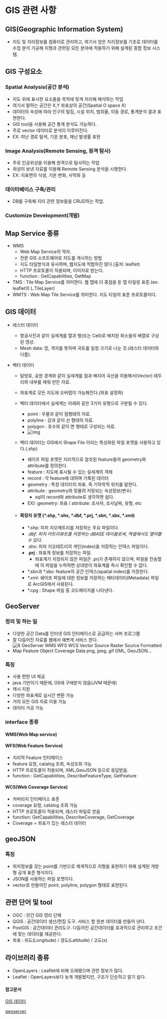 # GIS 관련 사항

## GIS(Geographic Information System)

- 지도 및 지리정보를 컴퓨터로 관리하고, 여기서 얻은 지리정보를 기초로 데이터를 수집 분석 가공해 지형과 관련된 모든 분야에 적용하기 위해 설계된 종합 정보 시스템.

## GIS 구성요소

### Spatial Analysis(공간 분석)

- 지도 위에 표시한 요소들을 목적에 맞게 처리해 해석하는 작업
- 여기서 말하는 공간은 X,Y 좌표상의 공간(Spatial O space X)
- 데이터의 속성에 따라 인구의 밀집, 시설 위치, 범죄율, 이동 경로, 통계분석 결과 표현한다.
- GIS tool을 사용해 공간 통계 분석도 가능하다.
- 주로 vector 데이터로 분석이 이루어진다.
- EX: 피난 경로 탐색, 기온 분포, 재난 발생률 표현

### Image Analysis(Remote Sensing, 원격 탐사)

- 주로 인공위성을 이용해 원격으로 탐사하는 작업
- 위성이 보낸 자료를 이용해 Remote Sensing 분석을 시행한다.
- EX: 지표면의 식생, 기온 변화, 사막화 등

### 데이터베이스 구축/관리

- DB를 구축해 지리 관련 정보들을 CRUD하는 작업.

### Customize Development(개발)

## Map Service 종류

- WMS
  - Web Map Service의 약자.
  - 전문 GIS 소프트웨어로 지도를 게시하는 방법
  - 지도 타일방식과 유사하며, 웹지도에 적합하진 않다.(출처: leaflet)
  - HTTP 프로토콜이 적용되며, 이미지로 받는다.
  - function : GetCapabilities, GetMap
- TMS : Tile Map Service를 의미한다. 웹 맵에 더 중점을 둔 맵 타일링 표준.(ex: leaflet의 L.TileLayer)
- WMTS : Web Map Tile Service를 의미한다. 지도 타일의 표준 프로토콜이다.

## GIS 데이터

- 레스터 데이터 

  - 항공사진과 같이 실세계를 열과 행(또는 Cell)로 배치된 화소들의 배열로 구성된 영상.
  - Mesh data: 망, 격자를 뜻하며 국토를 일정 크기로 나눈 것.(레스터 데이터와 다름).

- 벡터 데이터

  -  탐방로, 공원 경계와 같이 실세계를 점과 배지어 곡선을 이용해서(Vector) 테두리와 내부를 채워 만든 자료.

  - 좌표계로 모든 지도에 오버랩이 가능해진다.(좌표 설정화)

  - 벡터 데이터에서 실세계는 아래와 같은 3가지 유형으로 구분될 수 있다.

    - point : 우물과 같이 점형태의 자료.
    - polyline : 강과 같이 선 형태의 자료.
    - polygon : 호수와 같이 면 형태로 구성되는 자료.
    - ![img](https://t1.daumcdn.net/cfile/blog/0274054051B96FE434)

  - 벡터 데이터는 GIS에서 Shape File 이라는 특성화된 파일 포맷을 사용하고 있다.(.shp)

    - 쉐이프 파일 포맷은 지리적으로 참조된 feature들의 geometry와 attribute를 정의한다.
    - feature : 지도에 표시될 수 있는 실세계의 객체
    - record : 각 feature에 대하여 기록된 데이터
    - geometry : 특정 데이터의 좌표. 즉 기하학적 위치를 말한다.  
    - attribute : geometry와 맞물려 저장되는 속성정보(변수)
      -  sql의 record와 attribute로 생각하면 쉽다.
    - EX): geometry: 좌표 / attribute: 조사자, 조사날짜, 유형, etc

  - #### 확장자 포맷 (*.shp, *.shx, *.dbf, *.prj, *.sbn, *.sbx, *.xml)

    - *.shp: 피처 지오메트리를 저장하는 주요 파일이다.
    - *.dbf: 피처 어트리뷰트를 저장하는 dBASE 테이블로써, 엑셀에서도 열어볼 수 있다.*
    - .shx: 피처 지오테트리의 색인(index)을 저장하는 인덱스 파일이다.
    - **.prj** : 좌표계 정보를 저장하는 파일. 
      - 좌표계가 지정되지 않은 파일은 .prj가 존재하지 않으며, 파일을 전송할 때 이 파일을 누락하면 상대방이 좌표계를 즉시 확인할 수 없다.
    - *.sbn과 *.sbx: feature의 공간 인덱스(spatial index)를 저장한다.
    - *.xml: 쉐이프 파일에 대한 정보를 저장하는 메타데이터(Metadata) 파일로 ArcGIS에서 사용된다.
    - *.cpg : Shape 파일 중 코드페이지를 나타낸다.

## GeoServer

### 정의 및 하는 일

- 다양한 공간 Data를 인터넷 GIS 인터페이스로 공급하는 서버 프로그램
- 잘 다듬어진 자료를 웹에서 예쁘게 서비스 한다.
- ![6 GeoServer WMS WFS WCS Vector Source Raster Source Formatted Map Feature Object Coverage Data png, jpeg, gif GML, GeoJSON...](https://image.slidesharecdn.com/day4geoserver-140724211518-phpapp01/95/open-source-gis-4-geoserver-2014-7-6-1024.jpg?cb=1406236720)

### 특징

- 사용 편한 UI 제공
- java 기반이기 때문에, OS에 구애받지 않음(JVM 때문에)
- 캐시 지원
- 다양한 좌표계로 실시간 변환 가능
- 거의 모든 GIS 자료 이용 가능
- 데이터 가공 가능

### interface 종류

#### WMS(Web Map service)

#### WFS(Web Feature Service)

- 지리적 Feature 인터페이스
- feature 요청, catalog 조회, 속성조회 가능
- HTTP 프로토콜이 적용되며, XML,GeoJSON 등으로 응답받음.
- function : GetCapabilities, DescribeFeatureType, GetFeature

#### WCS(Web Coverage Service)

- 커버리지 인터페이스 표준
- coverage 요청, catalog 조회 가능
- HTTP 프로토콜이 적용되며, 레스터 파일로 받음
- function: GetCapabilities, DescribeCoverage, GetCoverage
- Coverage = 좌표가 있는 레스터 데이터

## geoJSON

### 특징

- 위치정보를 갖는 point를 기반으로 체계적으로 지형을 표현하기 위해 설계된 개방형 공개 표준 형식이다.
- JSON를 사용하는 파일 포맷이다.
- vector로 만들어진 point, polyline, polygon 형태로 표현된다.

## 관련 단어 및 tool

- OGC : 민간 GIS 영리 단체
- QGIS : 공간데이터 생산/편집 도구. 서비스 할 원본 데이터를 만들어 낸다.
- PostGIS : 공간데이터 관리도구. 다듬어진 공간데이터를 효과적으로 관리하고 조건에 맞는 데이터를 제공한다.
- 좌표 : 위도(Longitude) / 경도(Lattitude) / 고도(x)

## 라이브러리 종류

- OpenLayers : Leaflet에 비해 오래됐으며 관련 정보가 많다.
- Leaflet : OpenLayers보다 늦게 개발됐지만, 구조가 단순하고 알기 쉽다.



#### 참고문서

[GIS 데이터](http://blog.daum.net/geoscience/480)

[geoserver](https://www.slideshare.net/jangbi882/open-source-gis-4-geoserver-2014-7)